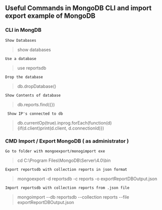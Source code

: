 ## Useful Commands in MongoDB CLI and import export example of MongoDB

### CLI in MongDB
```
Show Databases
```
  > show databases
```
Use a database
```
  > use reportsdb
```
Drop the database
```
  > db.dropDatabase()
```
Show Contents of database
```
  > db.reports.find({})
```
 Show IP's connected to db
```
  > db.currentOp(true).inprog.forEach(function(d){if(d.client)print(d.client, d.connectionId)})


### CMD Import / Export MongoDB ( as administrator )
```
Go to folder with mongoexport/monogimport exe
```
  > cd C:\Program Files\MongoDB\Server\4.0\bin
```
Export reportsdb with collection reports in json format
```
  > mongoexport -d reportsdb -c reports -o exportReportDBOutput.json
```
Import reportsdb with collection reports from .json file
```
  >  mongoimport --db reportsdb --collection reports --file exportReportDBOutput.json
```
